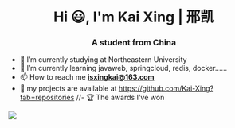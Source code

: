 <h1 align="center">Hi 😃, I'm Kai Xing | 邢凯</h1>
<h3 align="center">A student from China</h3>

- 🏫 I’m currently studying at Northeastern University
- 📖 I’m currently learning javaweb, springcloud, redis, docker......
- 📫 How to reach me **isxingkai@163.com**
- 💼 my projects are available at https://github.com/Kai-Xing?tab=repositories
//- 🏆 The awards I've won

<div align="left"> <img src="https://github-readme-stats.vercel.app/api/top-langs/?username=Kai-Xing" /> </div>
